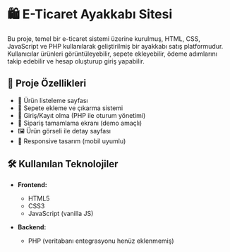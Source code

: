 # 🛍️ E-Ticaret Ayakkabı Sitesi

Bu proje, temel bir e-ticaret sistemi üzerine kurulmuş, HTML, CSS, JavaScript ve PHP kullanılarak geliştirilmiş bir ayakkabı satış platformudur. Kullanıcılar ürünleri görüntüleyebilir, sepete ekleyebilir, ödeme adımlarını takip edebilir ve hesap oluşturup giriş yapabilir.

## 🚀 Proje Özellikleri

- 👟 Ürün listeleme sayfası
- 🛒 Sepete ekleme ve çıkarma sistemi
- 🔐 Giriş/Kayıt olma (PHP ile oturum yönetimi)
- 🧾 Sipariş tamamlama ekranı (demo amaçlı)
- 🖼️ Ürün görseli ile detay sayfası
- 📱 Responsive tasarım (mobil uyumlu)

## 🛠️ Kullanılan Teknolojiler

- **Frontend:**
  - HTML5
  - CSS3
  - JavaScript (vanilla JS)

- **Backend:**
  - PHP (veritabanı entegrasyonu henüz eklenmemiş)

